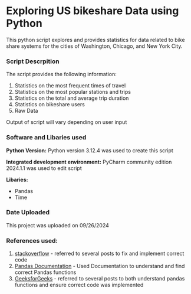 # Exploring US bikeshare Data using Python
This python script explores and provides statistics for data related to bike share systems for the cities of Washington, Chicago, and New York City. 

### Script Descrpition 
The script provides the following information:

1. Statistics on the most frequent times of travel
2. Statistics on the most popular stations and trips
3. Statistics on the total and average trip duration
4. Statistics on bikeshare users
5. Raw Data 

Output of script will vary depending on user input 

### Software and Libaries used

**Python Version:**
Python version 3.12.4 was used to create this script

**Integrated development environment:**
PyCharm community edition 2024.1.1 was used to edit script 

**Libaries:**
* Pandas 
* Time

### Date Uploaded
This project was uploaded on 09/26/2024

### References used:
1. [stackoverflow](https://stackoverflow.com/) - referred to several posts to fix and implement correct code
2. [Pandas Documentation](https://pandas.pydata.org/docs/index.html) - Used Documentation to understand and find correct Pandas functions 
3. [GeeksforGeeks](https://www.geeksforgeeks.org/) - referred to several posts to both understand pandas functions and ensure correct code was implemented 


